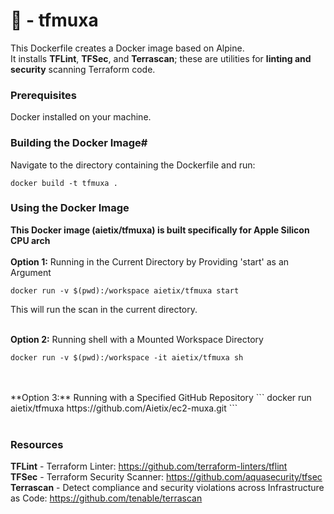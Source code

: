 # 🌳 - tfmuxa # 
This Dockerfile creates a Docker image based on Alpine.  
It installs **TFLint**, **TFSec**, and **Terrascan**; these are utilities for **linting and security** scanning Terraform code.
  
  
### Prerequisites ###      
Docker installed on your machine.    


### Building the Docker Image# ## 
Navigate to the directory containing the Dockerfile and run:
```
docker build -t tfmuxa .
```

### Using the Docker Image ### 
**This Docker image (aietix/tfmuxa) is built specifically for Apple Silicon CPU arch**
<br>
<br>
**Option 1:**  Running in the Current Directory by Providing 'start' as an Argument
```
docker run -v $(pwd):/workspace aietix/tfmuxa start
```
This will run the scan in the current directory.
<br>
<br>

**Option 2:** Running shell with a Mounted Workspace Directory

```
docker run -v $(pwd):/workspace -it aietix/tfmuxa sh
```
<br>
<br>
**Option 3:** Running with a Specified GitHub Repository  
```
docker run aietix/tfmuxa https://github.com/Aietix/ec2-muxa.git
```
<br>
<br>

### Resources ###  
**TFLint** - Terraform Linter: https://github.com/terraform-linters/tflint  
**TFSec** - Terraform Security Scanner: https://github.com/aquasecurity/tfsec  
**Terrascan** - Detect compliance and security violations across Infrastructure as Code: https://github.com/tenable/terrascan  
